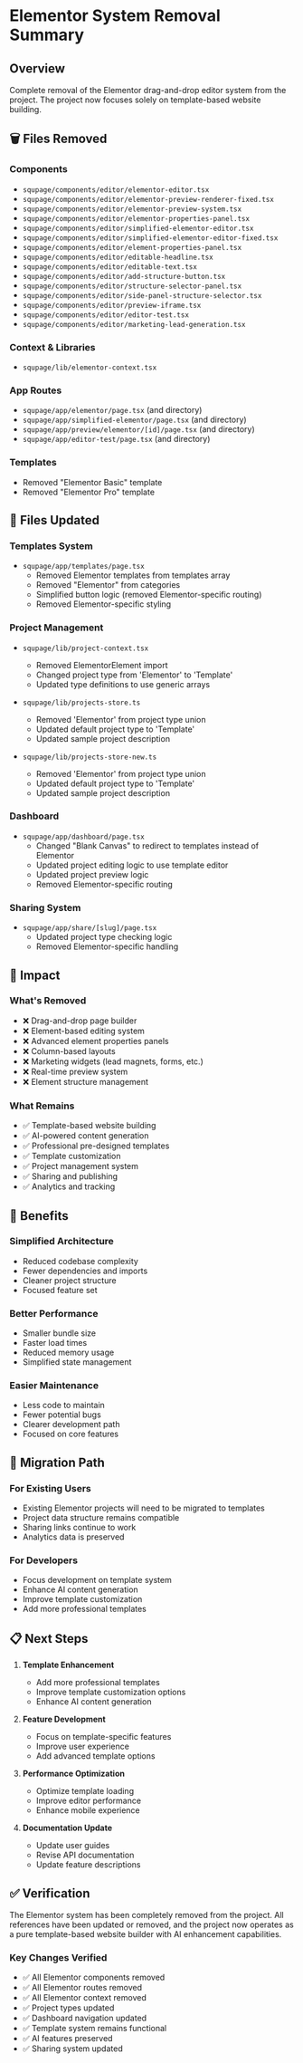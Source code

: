# Elementor System Removal Summary

## Overview
Complete removal of the Elementor drag-and-drop editor system from the project. The project now focuses solely on template-based website building.

## 🗑️ Files Removed

### Components
- `squpage/components/editor/elementor-editor.tsx`
- `squpage/components/editor/elementor-preview-renderer-fixed.tsx`
- `squpage/components/editor/elementor-preview-system.tsx`
- `squpage/components/editor/elementor-properties-panel.tsx`
- `squpage/components/editor/simplified-elementor-editor.tsx`
- `squpage/components/editor/simplified-elementor-editor-fixed.tsx`
- `squpage/components/editor/element-properties-panel.tsx`
- `squpage/components/editor/editable-headline.tsx`
- `squpage/components/editor/editable-text.tsx`
- `squpage/components/editor/add-structure-button.tsx`
- `squpage/components/editor/structure-selector-panel.tsx`
- `squpage/components/editor/side-panel-structure-selector.tsx`
- `squpage/components/editor/preview-iframe.tsx`
- `squpage/components/editor/editor-test.tsx`
- `squpage/components/editor/marketing-lead-generation.tsx`

### Context & Libraries
- `squpage/lib/elementor-context.tsx`

### App Routes
- `squpage/app/elementor/page.tsx` (and directory)
- `squpage/app/simplified-elementor/page.tsx` (and directory)
- `squpage/app/preview/elementor/[id]/page.tsx` (and directory)
- `squpage/app/editor-test/page.tsx` (and directory)

### Templates
- Removed "Elementor Basic" template
- Removed "Elementor Pro" template

## 🔄 Files Updated

### Templates System
- `squpage/app/templates/page.tsx`
  - Removed Elementor templates from templates array
  - Removed "Elementor" from categories
  - Simplified button logic (removed Elementor-specific routing)
  - Removed Elementor-specific styling

### Project Management
- `squpage/lib/project-context.tsx`
  - Removed ElementorElement import
  - Changed project type from 'Elementor' to 'Template'
  - Updated type definitions to use generic arrays

- `squpage/lib/projects-store.ts`
  - Removed 'Elementor' from project type union
  - Updated default project type to 'Template'
  - Updated sample project description

- `squpage/lib/projects-store-new.ts`
  - Removed 'Elementor' from project type union
  - Updated default project type to 'Template'
  - Updated sample project description

### Dashboard
- `squpage/app/dashboard/page.tsx`
  - Changed "Blank Canvas" to redirect to templates instead of Elementor
  - Updated project editing logic to use template editor
  - Updated project preview logic
  - Removed Elementor-specific routing

### Sharing System
- `squpage/app/share/[slug]/page.tsx`
  - Updated project type checking logic
  - Removed Elementor-specific handling

## 🎯 Impact

### What's Removed
- ❌ Drag-and-drop page builder
- ❌ Element-based editing system
- ❌ Advanced element properties panels
- ❌ Column-based layouts
- ❌ Marketing widgets (lead magnets, forms, etc.)
- ❌ Real-time preview system
- ❌ Element structure management

### What Remains
- ✅ Template-based website building
- ✅ AI-powered content generation
- ✅ Professional pre-designed templates
- ✅ Template customization
- ✅ Project management system
- ✅ Sharing and publishing
- ✅ Analytics and tracking

## 🚀 Benefits

### Simplified Architecture
- Reduced codebase complexity
- Fewer dependencies and imports
- Cleaner project structure
- Focused feature set

### Better Performance
- Smaller bundle size
- Faster load times
- Reduced memory usage
- Simplified state management

### Easier Maintenance
- Less code to maintain
- Fewer potential bugs
- Clearer development path
- Focused on core features

## 🔧 Migration Path

### For Existing Users
- Existing Elementor projects will need to be migrated to templates
- Project data structure remains compatible
- Sharing links continue to work
- Analytics data is preserved

### For Developers
- Focus development on template system
- Enhance AI content generation
- Improve template customization
- Add more professional templates

## 📋 Next Steps

1. **Template Enhancement**
   - Add more professional templates
   - Improve template customization options
   - Enhance AI content generation

2. **Feature Development**
   - Focus on template-specific features
   - Improve user experience
   - Add advanced template options

3. **Performance Optimization**
   - Optimize template loading
   - Improve editor performance
   - Enhance mobile experience

4. **Documentation Update**
   - Update user guides
   - Revise API documentation
   - Update feature descriptions

## ✅ Verification

The Elementor system has been completely removed from the project. All references have been updated or removed, and the project now operates as a pure template-based website builder with AI enhancement capabilities.

### Key Changes Verified
- ✅ All Elementor components removed
- ✅ All Elementor routes removed
- ✅ All Elementor context removed
- ✅ Project types updated
- ✅ Dashboard navigation updated
- ✅ Template system remains functional
- ✅ AI features preserved
- ✅ Sharing system updated